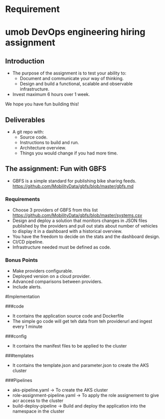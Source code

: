 # Requirement
# umob DevOps engineering hiring assignment
## Introduction

- The purpose of the assignment is to test your ability to:
	- Document and communicate your way of thinking.
	- Design and build a functional, scalable and observable infrastructure.
- Invest maximum 6 hours over 1 week.

We hope you have fun building this! 
## Deliverables
- A git repo with:
	- Source code.
	- Instructions to build and run.
	- Architecture overview.
	- Things you would change if you had more time.
## The assignment: Fun with GBFS
- GBFS is a simple standard for publishing bike sharing feeds. https://github.com/MobilityData/gbfs/blob/master/gbfs.md
### Requirements
- Choose 3 providers of GBFS from this list https://github.com/MobilityData/gbfs/blob/master/systems.csv
- Design and deploy a solution that monitors changes in JSON files published by the providers and pull out stats about number of vehicles to display it in a dashboard with a historical overview.
- You have the freedom to decide on the stats and the dashboard design.
- CI/CD pipeline.
- Infrastructure needed must be defined as code.

### Bonus Points
- Make providers configurable.
- Deployed version on a cloud provider.
- Advanced comparisons between providers.
- Include alerts.
 
#Implementation

###code 
- It contains the application source code and Dockerfile
- The simple go code will get teh data from teh providerurl and ingest every 1 minute

###config
- It contains the manifest files to be applied to the cluster

###templates
- It contains the template.json and parameter.json to create the AKS cluster

###Pipelines
- aks-pipeline.yaml -> To create the AKS cluster
- role-assignment-pipeline.yaml -> To apply the role assignement to give acr access to the cluster
- build-deploy-pipeline -> Build and deploy the application into the namespace in the cluster
